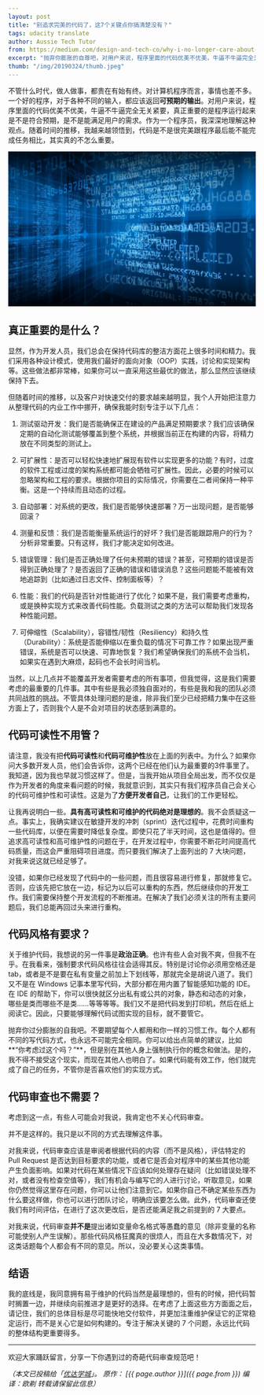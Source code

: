```yaml
---
layout: post
title: "别追求完美的代码了，这7个关键点你搞清楚没有？"
tags: udacity translate
author: Aussie Tech Tutor
from: https://medium.com/design-and-tech-co/why-i-no-longer-care-about-perfectly-written-code-bedafa2110b
excerpt: "抛弃你膨胀的自尊吧，对用户来说，程序里面的代码优美不优美，牛逼不牛逼完全无关紧要，真正重要的是程序运行起来是不是符合预期，是不是能满足用户的需求。随着时间的推移，我才发现，代码是不是很完美跟程序最后能不能完成任务相比，其实真的不怎么重要。"
thumb: "/img/20190324/thumb.jpeg"
---
```

不管什么时代，做人做事，都贵在有始有终。对计算机程序而言，事情也差不多。一个好的程序，对于各种不同的输入，都应该返回**可预期的输出**。对用户来说，程序里面的代码优美不优美，牛逼不牛逼完全无关紧要，真正重要的是程序运行起来是不是符合预期，是不是能满足用户的需求。作为一个程序员，我深深地理解这种观点。随着时间的推移，我越来越领悟到，代码是不是很完美跟程序最后能不能完成任务相比，其实真的不怎么重要。

<img src="/img/20190324/001.jpeg" />

## 真正重要的是什么？

显然，作为开发人员，我们总会在保持代码库的整洁方面花上很多时间和精力。我们采用各种设计模式，使用我们最好的面向对象（OOP）实践，讨论和实现架构等。这些做法都非常棒，如果你可以一直采用这些最优的做法，那么显然应该继续保持下去。

但随着时间的推移，以及客户对快速交付的要求越来越明显，我个人开始把注意力从整理代码的内业工作中挪开，确保我能时刻专注于以下几点：

1. <span class="hl">测试驱动开发</span> ：我们是否能确保正在建设的产品满足预期要求？我们应该确保定期的自动化测试能够覆盖到整个系统，并根据当前正在构建的内容，将精力放在不同类型的测试上。

2. <span class="hl">可扩展性</span>：是否可以轻松快速地扩展现有软件以实现更多的功能？有时，过度的软件工程或过度的架构系统都可能会牺牲可扩展性。因此，必要的时候可以忽略架构和工程的要求。根据你项目的实际情况，你需要在二者间保持一种平衡。这是一个持续而且动态的过程。

3. <span class="hl">自动部署</span>：对系统的更改，我们是否能够快速部署？万一出现问题，是否能够回滚？

4. <span class="hl">测量和反馈</span>：我们是否能衡量系统运行的好坏？我们是否能跟踪用户的行为？分析非常重要。只有这样，我们才能决定如何改进。

5. <span class="hl">错误管理</span>：我们是否正确处理了任何未预期的错误？甚至，可预期的错误是否得到正确处理了？是否返回了正确的错误和错误消息？这些问题能不能被有效地追踪到（比如通过日志文件、控制面板等）？

5. <span class="hl">性能</span>：我们的代码是否针对性能进行了优化？如果不是，我们需要考虑重构，或是换种实现方式来改善代码性能。负载测试之类的方法可以帮助我们发现各种性能问题。

7. <span class="hl">可伸缩性（Scalability），容错性/韧性（Resiliency）和持久性（Durability）</span>：系统是否能伸缩以在重负载的情况下可靠工作？如果出现严重错误，系统是否可以快速、可靠地恢复？我们希望确保我们的系统不会当机，如果实在遇到大麻烦，起码也不会长时间当机。

当然，以上几点并不能覆盖开发者需要考虑的所有事项，但我觉得，这是我们需要考虑的最重要的几件事。其中有些是我必须独自面对的，有些是我和我的团队必须共同战胜的挑战。不管具体处理问题的是谁，除非我们至少已经把精力集中在这些方面上了，否则我个人是不会对项目的状态感到满意的。

## 代码可读性不用管？

请注意，我<span class="hl">没有</span>把**代码可读性**和**代码可维护性**放在上面的列表中。为什么？如果你问大多数开发人员，他们会告诉你，这两个已经在他们认为最重要的3件事里了。我知道，因为我也早就习惯这样了。但是，当我开始从项目全局出发，而不仅仅是作为开发者的角度来看问题的时候，我就意识到，其实只有我们程序员自己会关心的代码可维护性和可读性。这是为了**方便开发者自己**，让我们的工作更轻松。

让我再说明白一些。**具有高可读性和可维护的代码绝对是理想的**。我不会质疑这一点。事实上，我确实建议在敏捷开发的冲刺（sprint）迭代过程中，花费时间重构一些代码库，以便在需要时降低复杂度。即使只花了半天时间，这也是值得的。但追求高可读性和高可维护性的问题在于，在开发过程中，你需要不断花时间提高代码质量，而这会严重阻碍项目进度。而只要我们解决了上面列出的 7 大块问题，对我来说这就已经足够了。

没错，如果你已经发现了代码中的一些问题，而且很容易进行修复，那就修复它。否则，应该先把它放在一边，标记为以后可以重构的东西，然后继续你的开发工作。我们需要保持整个开发流程的不断推进。在解决了我们必须关注的所有主要问题后，我们总能再回过头来进行重构。

## 代码风格有要求？

关于维护代码，我想说的另一件事是**政治正确**。也许有些人会对我不爽，但我不在乎。在我看来，强制要求代码风格往往会适得其反。特别是讨论你必须用空格还是 tab，或者是不是要在私有变量之前加上下划线等，那就完全是胡说八道了。我们又不是在 Windows 记事本里写代码，大部分都在用内置了智能感知功能的 IDE。在 IDE 的帮助下，你可以很快就区分出私有或公共的对象，静态和动态的对象，哪些是类而哪些不是类……等等等等。我们又不是把代码发到打印机，然后在纸上阅读它。因此，只要能够理解代码试图实现的目标，就不要管它。

抛弃你过分膨胀的自我吧。不要期望每个人都用和你一样的习惯工作。每个人都有不同的写代码方式，也永远不可能完全相同。你可以给出点简单的建议，比如**“你考虑过这个吗？”**，但是别在其他人身上强制执行你的概念和做法。是的，我不得不接受这个现实，而现在其他人也明白了。如果代码能有效工作，他们就完成了自己的任务，不管你是否喜欢他们的实现方式。

## 代码审查也不需要？

考虑到这一点，有些人可能会对我说，我肯定也不关心代码审查。

并不是这样的。我只是以不同的方式去理解这件事。

对我来说，代码审查应该是<span class="hl">审阅者根据代码的内容（而不是风格），评估特定的 Pull Request 是否达到目标要求的功能，或者它是否会对程序中的某些其他功能产生负面影响</span>。如果对代码在某些情况下应该如何处理存在疑问（比如错误处理不对，或者没有检查空值等），我们有机会与编写它的人进行讨论，听取意见，如果你仍然觉得这里存在问题，你可以让他们注意到它。如果你自己不确定某些东西为什么要这样做，你也可以进行团队讨论，明确应该要怎么做。此外，代码审查还使我们有时间评估，在进行了这次更改后，是否还能满足我之前提到的 7 大要点。

对我来说，代码审查**并不是**提出诸如变量命名格式等愚蠢的意见（除非变量的名称可能使别人产生误解）。那些<span class="hl">代码风格狂魔</span>真的很烦人，而且在大多数情况下，对这类话题每个人都会有不同的意见。所以，没必要关心这类事情。

## 结语

我的底线是，我同意拥有易于维护的代码当然是最理想的，但有的时候，把代码暂时搁置一边，并继续向前推进才是更好的选择。在考虑了上面这些方方面面之后，请记住，我们的总体目标是尽可能快地交付软件，并更加注重维护保证它的正常稳定运行，而不是关心它是如何构建的。专注于解决关键的 7 个问题，永远比代码的整体结构更重要得多。

 <hr>

欢迎大家踊跃留言，分享一下你遇到过的奇葩代码审查规范吧！

_（本文已投稿给「[优达学城](https://cn.udacity.com)」。 原作： [{{ page.author }}]({{ page.from }}) 编译：欧剃 转载请保留此信息）_